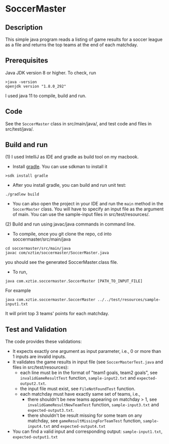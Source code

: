 # SoccerMaster
## Description
This simple java program reads a listing of game
results for a soccer league as a file and returns the top teams at
the end of each matchday.

## Prerequisites
Java JDK version 8 or higher. To check, run
```
>java -version
openjdk version "1.8.0_292"
```
I used java 11 to compile, build and run.

## Code
See the `SoccerMaster` class in src/main/java/, and test code and files in src/test/java/.

## Build and run
(1) I used IntelliJ as IDE and gradle as build tool on my macbook. 
* Install [gradle](https://gradle.org/install/). You can use sdkman to install it
```
>sdk install gradle
```
* After you install gradle, you can build and run unit test:
```
./gradlew build
``` 
* You can also open the project in your IDE and run the `main` method in the `SoccerMaster` class.
You will have to specify an input file as the argument of main. You can use the sample-input files in
src/test/resources/.

(2) Build and run using javac/java commands in command line. 
* To compile, once you git clone the repo, cd into soccermaster/src/main/java
```
cd soccermaster/src/main/java
javac com/xztie/soccermaster/SoccerMaster.java
```
you should see the generated SoccerMaster.class file.
* To run, 
```
java com.xztie.soccermaster.SoccerMaster [PATH_TO_INPUT_FILE]
```
For example
```
java com.xztie.soccermaster.SoccerMaster ../../test/resources/sample-input1.txt
```
It will print top 3 teams' points for each matchday. 
## Test and Validation
The code provides these validations:
* It expects exactly one argument as input parameter, i.e., 0 or more than 1 inputs are invalid inputs. 
* It validates the game results in input file (see `SoccerMasterTest.java` and files in src/test/resources):
  * each line must be in the format of "team1 goals, team2 goals", see `invalidGameResultTest` function, `sample-input2.txt` and `expected-output2.txt`.
  * the input file must exist, see `FileNotFoundTest` function.
  * each matchday must have exactly same set of teams, i.e.,
    * there shouldn't be new teams appearing on matchday > 1, see `invalidGameResultNewTeamTest` function, `sample-input3.txt` and `expected-output3.txt`.
    * there shouldn't be result missing for some team on any matchday, see `gameResultMissingForTeamTest` function, `sample-input4.txt` and `expected-output4.txt` 
* You can find a valid input and corresponding output: `sample-input1.txt`, `expected-output1.txt` 